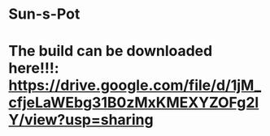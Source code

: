 # Sun-s-Pot
 
# The build can be downloaded here!!!: https://drive.google.com/file/d/1jM_cfjeLaWEbg31B0zMxKMEXYZOFg2lY/view?usp=sharing

